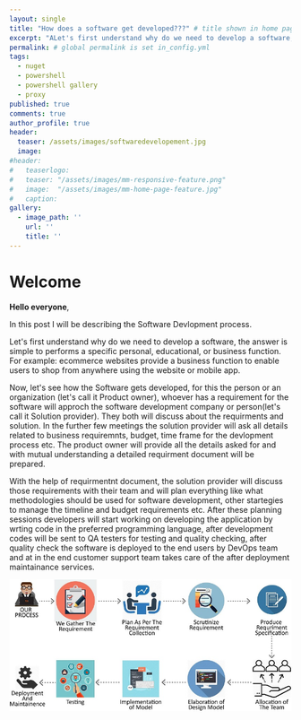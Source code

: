 ```yaml
---
layout: single
title: "How does a software get developed???" # title shown in home page
excerpt: "ALet's first understand why do we need to develop a software, the answer is simple to performs a specific personal, educational..."
permalink: # global permalink is set in_config.yml
tags:
  - nuget
  - powershell
  - powershell gallery
  - proxy
published: true
comments: true
author_profile: true
header:
  teaser: /assets/images/softwaredevelopement.jpg
  image:  
#header:
#	teaserlogo:
#  	teaser: "/assets/images/mm-responsive-feature.png"
# 	image: 	"/assets/images/mm-home-page-feature.jpg"
#  	caption:
gallery:
  - image_path: ''
    url: ''
    title: ''
---
```

# Welcome

**Hello everyone**,

In this post I will be describing the Software Devlopment process.

Let's first understand why do we need to develop a software, the answer is simple to performs a specific personal, educational, or business function. For example: ecommerce websites provide a business function to enable users to shop from anywhere using the website or mobile app.

Now, let's see how the Software gets developed, for this the person or an organization (let's call it Product owner), whoever has a requirement for the software will approch the software development company or person(let's call it Solution provider). They both will discuss about the requirments and solution. In the further few meetings the solution provider will ask all details related to business requiremnts, budget, time frame for the devlopment process etc. The product owner will provide all the details asked for and with mutual understanding a detailed requirment document will be prepared.

With the help of requirmentnt document, the solution provider will discuss those requirements with their team and will plan everything like what methodologies should be used for software development, other startegies to manage the timeline and budget requirements etc. After these planning sessions developers will start working on developing the application by wrting code in the preferred programming language, after development codes will be sent to QA testers for testing and quality checking, after quality check the software is deployed to the end users by DevOps team and at in the end customer support team takes care of the after deployment maintainance services.

![development](/assets/images/softwaredevelopement.jpg)